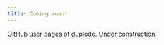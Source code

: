 ```yaml
---
title: Coming soon!
---
```


GitHub user pages of [duplode](https://github.com/duplode). Under
construction.
